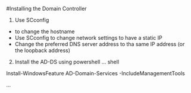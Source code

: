 #Installing the Domain Controller


1. Use SCconfig 
 - to change the hostname
 - Use SCconfig to change network settings to have a static IP 
 - Change the preferred DNS server address to tha same IP address (or the loopback address)

2. Install the AD-DS using powershell
... 
   shell
   
Install-WindowsFeature AD-Domain-Services -IncludeManagementTools   
   
...